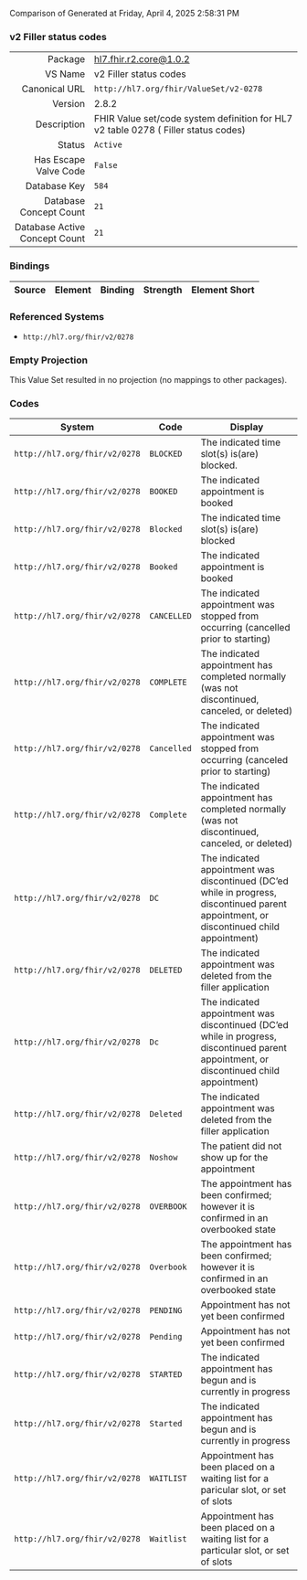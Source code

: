 Comparison of 
Generated at Friday, April 4, 2025 2:58:31 PM

### v2 Filler status codes

|      |     |
| ---: | --- |
| Package | hl7.fhir.r2.core@1.0.2 |
| VS Name | v2 Filler status codes |
| Canonical URL | `http://hl7.org/fhir/ValueSet/v2-0278` |
| Version | 2.8.2 |
| Description | FHIR Value set/code system definition for HL7 v2 table 0278 ( Filler status codes) |
| Status | `Active` |
| Has Escape Valve Code | `False` |
| Database Key | `584` |
| Database Concept Count | `21` |
| Database Active Concept Count | `21` |
### Bindings

| Source | Element | Binding | Strength | Element Short |
| ------ | ------- | ------- | -------- | ------------- |

### Referenced Systems

* `http://hl7.org/fhir/v2/0278`
### Empty Projection

This Value Set resulted in no projection (no mappings to other packages).

### Codes

| System | Code | Display |
| ------ | ---- | ------- |
| `http://hl7.org/fhir/v2/0278` | `BLOCKED` | The indicated time slot(s) is(are) blocked. |
| `http://hl7.org/fhir/v2/0278` | `BOOKED` | The indicated appointment is booked |
| `http://hl7.org/fhir/v2/0278` | `Blocked` | The indicated time slot(s) is(are) blocked |
| `http://hl7.org/fhir/v2/0278` | `Booked` | The indicated appointment is booked |
| `http://hl7.org/fhir/v2/0278` | `CANCELLED` | The indicated appointment was stopped from occurring (cancelled prior to starting) |
| `http://hl7.org/fhir/v2/0278` | `COMPLETE` | The indicated appointment has completed normally (was not discontinued, canceled, or deleted) |
| `http://hl7.org/fhir/v2/0278` | `Cancelled` | The indicated appointment was stopped from occurring (canceled prior to starting) |
| `http://hl7.org/fhir/v2/0278` | `Complete` | The indicated appointment has completed normally (was not discontinued, canceled, or deleted) |
| `http://hl7.org/fhir/v2/0278` | `DC` | The indicated appointment was discontinued (DC’ed while in progress, discontinued parent appointment, or discontinued child appointment) |
| `http://hl7.org/fhir/v2/0278` | `DELETED` | The indicated appointment was deleted from the filler application |
| `http://hl7.org/fhir/v2/0278` | `Dc` | The indicated appointment was discontinued (DC’ed while in progress, discontinued parent appointment, or discontinued child appointment) |
| `http://hl7.org/fhir/v2/0278` | `Deleted` | The indicated appointment was deleted from the filler application |
| `http://hl7.org/fhir/v2/0278` | `Noshow` | The patient did not show up for the appointment |
| `http://hl7.org/fhir/v2/0278` | `OVERBOOK` | The appointment has been confirmed; however it is confirmed in an overbooked state |
| `http://hl7.org/fhir/v2/0278` | `Overbook` | The appointment has been confirmed; however it is confirmed in an overbooked state |
| `http://hl7.org/fhir/v2/0278` | `PENDING` | Appointment has not yet been confirmed |
| `http://hl7.org/fhir/v2/0278` | `Pending` | Appointment has not yet been confirmed |
| `http://hl7.org/fhir/v2/0278` | `STARTED` | The indicated appointment has begun and is currently in progress |
| `http://hl7.org/fhir/v2/0278` | `Started` | The indicated appointment has begun and is currently in progress |
| `http://hl7.org/fhir/v2/0278` | `WAITLIST` | Appointment has been placed on a waiting list for a paricular slot, or set of slots |
| `http://hl7.org/fhir/v2/0278` | `Waitlist` | Appointment has been placed on a waiting list for a particular slot, or set of slots |
